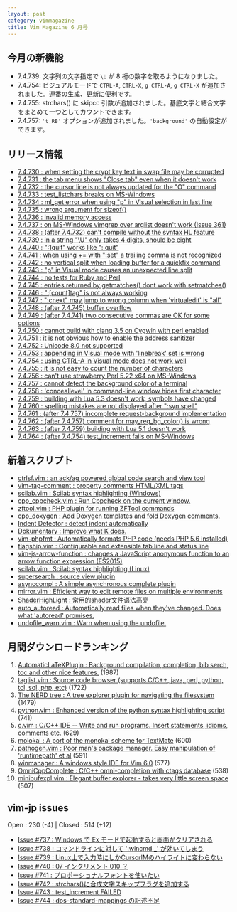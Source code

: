 ```yaml
---
layout: post
category: vimmagazine
title: Vim Magazine 6 月号
---
```


## 今月の新機能

- 7.4.739: 文字列の文字指定で `\U` が 8 桁の数字を取るようになりました。
- 7.4.754: ビジュアルモードで `CTRL-A`, `CTRL-X`, `g CTRL-A`, `g CTRL-X` が追加されました。連番の生成、更新に便利です。
- 7.4.755: strchars() に skipcc 引数が追加されました。基底文字と結合文字をまとめて一つとしてカウントできます。
- 7.4.757: `'t_RB'` オプションが追加されました。`'background'` の自動設定ができます。

## リリース情報

- [7.4.730 : when setting the crypt key text in swap file may be corrupted](http://code.google.com/p/vim/source/detail?r=cd47def2214a1a68780729a0033c4cbde8529461)
- [7.4.731 : the tab menu shows "Close tab" even when it doesn't work](http://code.google.com/p/vim/source/detail?r=5f24d6d5133386cdc5e4dcf781e4e49d78d75483)
- [7.4.732 : the cursor line is not always updated for the "O" command](http://code.google.com/p/vim/source/detail?r=cd7a7975f92cc43405307baa7b980b249c2c0ff1)
- [7.4.733 : test&#x5f;listchars breaks on MS-Windows](http://code.google.com/p/vim/source/detail?r=095b538d58a673521eb4dbe0b819c63538ceef0c)
- [7.4.734 : ml&#x5f;get error when using "p" in Visual selection in last line](http://code.google.com/p/vim/source/detail?r=bf3e6012dfbd3b404ae1d0e41ff90a9628380062)
- [7.4.735 : wrong argument for sizeof()](http://code.google.com/p/vim/source/detail?r=734c89ddf7b37a2860b376d14404d7e1ca56a228)
- [7.4.736 : invalid memory access](http://code.google.com/p/vim/source/detail?r=70fdcdaf96a65db5fd2ef5d87ffa213f2397cb9b)
- [7.4.737 : on MS-Windows vimgrep over arglist doesn't work (Issue 361)](http://code.google.com/p/vim/source/detail?r=1ccf9612841097ca6310564e713779bb1d2d1e91)
- [7.4.738 : (after 7.4.732) can't compile without the syntax HL feature](http://code.google.com/p/vim/source/detail?r=8730db0c187bee6127daebab4467fafc65198f25)
- [7.4.739 : in a string "\\U" only takes 4 digits, should be eight](http://code.google.com/p/vim/source/detail?r=541abe8d5f557fbb7fcdb4844d20b1b0634ea72c)
- [7.4.740 : ":1quit" works like ":.quit"](http://code.google.com/p/vim/source/detail?r=0229cfffc5605b0cdbd87803aeb6d76053c14abb)
- [7.4.741 : when using += with ":set" a trailing comma is not recognized](http://code.google.com/p/vim/source/detail?r=0f1cc87630d8b91ea91825d53b64f48a759b58a1)
- [7.4.742 : no vertical split when loading buffer for a quickfix command](http://code.google.com/p/vim/source/detail?r=50cdebea094fced0f3d05f5fbf93f47f71d6a715)
- [7.4.743 : "p" in Visual mode causes an unexpected line split](http://code.google.com/p/vim/source/detail?r=ac13f3533571f689231f0d9d0b0672601eee9cad)
- [7.4.744 : no tests for Ruby and Perl](http://code.google.com/p/vim/source/detail?r=18ec2c5a5ce7af451d37617062309f2b3960f73c)
- [7.4.745 : entries returned by getmatches() dont work with setmatches()](http://code.google.com/p/vim/source/detail?r=f4e5704c5c43ca62a642c84bcec3f1f17a41fff6)
- [7.4.746 : ":\[count\]tag" is not always working](http://code.google.com/p/vim/source/detail?r=b782813c73a61e98d881b481af7fb671585e404b)
- [7.4.747 : ":cnext" may jump to wrong column when 'virtualedit' is "all"](http://code.google.com/p/vim/source/detail?r=d1a87b307a5033bdb3e79cad32fca3db3ae43224)
- [7.4.748 : (after 7.4.745) buffer overflow](http://code.google.com/p/vim/source/detail?r=566e193323cebc0beb02fc2bdda1b8209f30eb62)
- [7.4.749 : (after 7.4.741) two consecutive commas are OK for some options](http://code.google.com/p/vim/source/detail?r=e73d5ac8b16b59f5d26195308ab1822e3ddee5e4)
- [7.4.750 : cannot build with clang 3.5 on Cygwin with perl enabled](http://code.google.com/p/vim/source/detail?r=809e3aa59c6f4c4ecff866b9c0d66bc765289604)
- [7.4.751 : it is not obvious how to enable the address sanitizer](http://code.google.com/p/vim/source/detail?r=db53fd1a7d5c6898bd86bfe203aac8b8d89d9307)
- [7.4.752 : Unicode 8.0 not supported](http://code.google.com/p/vim/source/detail?r=c9a5d51c9161826fb57da3b6c8e5fcb03c45e1cf)
- [7.4.753 : appending in Visual mode with 'linebreak' set is wrong](http://code.google.com/p/vim/source/detail?r=8ebcd7f1ff5b64764b747831c5b903bf1c721774)
- [7.4.754 : using CTRL-A in Visual mode does not work well](http://code.google.com/p/vim/source/detail?r=9798a98a1583fec87694567028d969a5abdd7695)
- [7.4.755 : it is not easy to count the number of characters](http://code.google.com/p/vim/source/detail?r=66ab6ec256d159860a004b29ea4e6074740e5ea4)
- [7.4.756 : can't use strawberry Perl 5.22 x64 on MS-Windows](http://code.google.com/p/vim/source/detail?r=64ff14cbb665a696a4e7eb66c47a9ffaec1d57bd)
- [7.4.757 : cannot detect the background color of a terminal](http://code.google.com/p/vim/source/detail?r=a89cff862dda7668be7915bb9ca2d52c2f752aa5)
- [7.4.758 : 'conceallevel' in command-line window hides first character](http://code.google.com/p/vim/source/detail?r=4ece46045a5aa6167aef99fb4ea7c02f4e74e9d1)
- [7.4.759 : building with Lua 5.3 doesn't work, symbols have changed](http://code.google.com/p/vim/source/detail?r=02466bf84babd8917e717390906aa0ed20c3700b)
- [7.4.760 : spelling mistakes are not displayed after ":syn spell"](http://code.google.com/p/vim/source/detail?r=bcc0909b379e89c7b45ac1eb9be4018bfe0577c9)
- [7.4.761 : (after 7.4.757) incomplete request-background implementation](http://code.google.com/p/vim/source/detail?r=7bd926109eea40d1366ac604b9b29b2c4ba84935)
- [7.4.762 : (after 7.4.757) comment for may&#x5f;req&#x5f;bg&#x5f;color() is wrong](http://code.google.com/p/vim/source/detail?r=ce209c5103a3dd3656076a926f8cf19be3019048)
- [7.4.763 : (after 7.4.759) building with Lua 5.1 doesn't work](http://code.google.com/p/vim/source/detail?r=2b7e36955265a2fc5bed4edf0faead3ae19218f5)
- [7.4.764 : (after 7.4.754) test&#x5f;increment fails on MS-Windows](http://code.google.com/p/vim/source/detail?r=9d41289b55126e08bcea87daf0ed5f1699524b57)

## 新着スクリプト

- [ctrlsf.vim : an ack/ag powered global code search and view tool](http://www.vim.org/scripts/script.php?script_id=5189)
- [vim-tag-comment : property comments HTML/XML tags](http://www.vim.org/scripts/script.php?script_id=5190)
- [scilab.vim : Scilab syntax highlighting (Windows)](http://www.vim.org/scripts/script.php?script_id=5191)
- [cpp&#x5f;cppcheck.vim : Run Cppcheck on the current window.](http://www.vim.org/scripts/script.php?script_id=5192)
- [zftool.vim : PHP plugin for running ZFTool commands](http://www.vim.org/scripts/script.php?script_id=5193)
- [cpp&#x5f;doxygen : Add Doxygen templates and fold Doxygen comments.](http://www.vim.org/scripts/script.php?script_id=5194)
- [Indent Detector : detect indent automatically](http://www.vim.org/scripts/script.php?script_id=5195)
- [Dokumentary : Improve what K does.](http://www.vim.org/scripts/script.php?script_id=5197)
- [vim-phpfmt : Automatically formats PHP code (needs PHP 5.6 installed)](http://www.vim.org/scripts/script.php?script_id=5198)
- [flagship.vim : Configurable and extensible tab line and status line](http://www.vim.org/scripts/script.php?script_id=5199)
- [vim-js-arrow-function : changes a JavaScript anonymous function to an arrow function expression (ES2015)](http://www.vim.org/scripts/script.php?script_id=5200)
- [scilab.vim : Scilab syntax highlighting (Linux)](http://www.vim.org/scripts/script.php?script_id=5201)
- [supersearch : source view plugin](http://www.vim.org/scripts/script.php?script_id=5202)
- [asynccompl : A simple asynchronous complete plugin](http://www.vim.org/scripts/script.php?script_id=5203)
- [mirror.vim : Efficient way to edit remote files on multiple environments](http://www.vim.org/scripts/script.php?script_id=5204)
- [ShaderHighLight : 常用的shader文件语法高亮](http://www.vim.org/scripts/script.php?script_id=5205)
- [auto&#x5f;autoread : Automatically read files when they've changed. Does what 'autoread' promises.](http://www.vim.org/scripts/script.php?script_id=5206)
- [undofile&#x5f;warn.vim : Warn when using the undofile.](http://www.vim.org/scripts/script.php?script_id=5207)

## 月間ダウンロードランキング

1. [AutomaticLaTeXPlugin : Background compilation, completion, bib serch, toc and other nice features.](http://www.vim.org/scripts/script.php?script_id=2945) (1987)
2. [taglist.vim : Source code browser (supports C/C++, java, perl, python, tcl, sql, php, etc)](http://www.vim.org/scripts/script.php?script_id=273) (1722)
3. [The NERD tree : A tree explorer plugin for navigating the filesystem](http://www.vim.org/scripts/script.php?script_id=1658) (1479)
4. [python.vim : Enhanced version of the python syntax highlighting script](http://www.vim.org/scripts/script.php?script_id=790) (741)
5. [c.vim : C/C++ IDE --  Write and run programs. Insert statements, idioms, comments etc.](http://www.vim.org/scripts/script.php?script_id=213) (629)
6. [molokai : A port of the monokai scheme for TextMate](http://www.vim.org/scripts/script.php?script_id=2340) (600)
7. [pathogen.vim : Poor man's package manager. Easy manipulation of 'runtimepath' et al](http://www.vim.org/scripts/script.php?script_id=2332) (591)
8. [winmanager : A windows style IDE for Vim 6.0](http://www.vim.org/scripts/script.php?script_id=95) (577)
9. [OmniCppComplete : C/C++ omni-completion with ctags database](http://www.vim.org/scripts/script.php?script_id=1520) (538)
10. [minibufexpl.vim : Elegant buffer explorer - takes very little screen space](http://www.vim.org/scripts/script.php?script_id=159) (507)

## vim-jp issues

Open : 230 (-4) | Closed : 514 (+12)

- [Issue #737 : Windows で Ex モードで起動すると画面がクリアされる](https://github.com/vim-jp/issues/issues/737)
- [Issue #738 : コマンドラインに対して ':wincmd &#x5f;' が効いてしまう](https://github.com/vim-jp/issues/issues/738)
- [Issue #739 : Linux上で入力時にしかCursorIMのハイライトに変わらない](https://github.com/vim-jp/issues/issues/739)
- [Issue #740 : 07 インクリメント 010 ？](https://github.com/vim-jp/issues/issues/740)
- [Issue #741 : プロポーショナルフォントを使いたい](https://github.com/vim-jp/issues/issues/741)
- [Issue #742 : strchars()に合成文字スキップフラグを追加する](https://github.com/vim-jp/issues/issues/742)
- [Issue #743 : test&#x5f;increment FAILED](https://github.com/vim-jp/issues/issues/743)
- [Issue #744 : dos-standard-mappings の記述不足](https://github.com/vim-jp/issues/issues/744)


